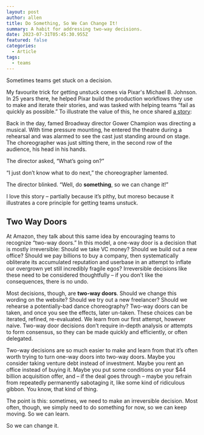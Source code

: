 ```yaml
---
layout: post
author: allen
title: Do Something, So We Can Change It!
summary: A habit for addressing two-way decisions.
date: 2023-07-31T05:45:30.955Z
featured: false
categories:
  - Article
tags:
  - teams
---
```


Sometimes teams get stuck on a decision.

My favourite trick for getting unstuck comes via Pixar's Michael B. Johnson. In 25 years there, he helped Pixar build the production workflows they use to make and iterate their stories, and was tasked with helping teams “fail as quickly as possible.” To illustrate the value of this, he once shared [a story](https://pixarplanet.com/blog/michael-johnson-talk-report/):

Back in the day, famed Broadway director Gower Champion was directing a musical. With time pressure mounting, he entered the theatre during a rehearsal and was alarmed to see the cast just standing around on stage. The choreographer was just sitting there, in the second row of the audience, his head in his hands.

The director asked, “What’s going on?”

“I just don’t know what to do next,” the choreographer lamented.

The director blinked. “Well, do **something**, so we can change it!”

I love this story – partially because it’s pithy, but moreso because it illustrates a core principle for getting teams unstuck.

## Two Way Doors

At Amazon, they talk about this same idea by encouraging teams to recognize “two-way doors.” In this model, a one-way door is a decision that is mostly irreversible: Should we take VC money? Should we build out a new office? Should we pay billions to buy a company, then systematically obliterate its accumulated reputation and userbase in an attempt to inflate our overgrown yet still incredibly fragile egos? Irreversible decisions like these need to be considered thoughtfully – if you don’t like the consequences, there is no undo.

Most decisions, though, are **two-way doors**. Should we change this wording on the website? Should we try out a new freelancer? Should we rehearse a potentially-bad dance choreography? Two-way doors can be taken, and once you see the effects, later un-taken. These choices can be iterated, refined, re-evaluated. We learn from our first attempt, however naive. Two-way door decisions don’t require in-depth analysis or attempts to form consensus, so they can be made quickly and efficiently, or often delegated.

Two-way decisions are so much easier to make and learn from that it’s often worth trying to turn one-way doors into two-way doors. Maybe you consider taking venture debt instead of investment. Maybe you rent an office instead of buying it. Maybe you put some conditions on your $44 billion acquisition offer, and – if the deal goes through – maybe you refrain from repeatedly permanently sabotaging it, like some kind of ridiculous gibbon. You know, that kind of thing.

The point is this: sometimes, we need to make an irreversible decision. Most often, though, we simply need to do something for now, so we can keep moving. So we can learn.

So we can change it.
